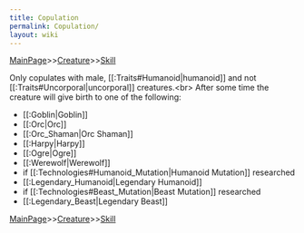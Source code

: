 ```yaml
---
title: Copulation
permalink: Copulation/
layout: wiki
---
```


[MainPage](/keeperrl_wiki/ "wikilink")>>[Creature](/keeperrl_wiki/Creature_Guide "wikilink")>>[Skill](/keeperrl_wiki/Skill "wikilink")



Only copulates with male, [[:Traits#Humanoid|humanoid]] and not [[:Traits#Uncorporal|uncorporal]] creatures.&lt;br&gt;
After some time the creature will give birth to one of the following:
- [[:Goblin|Goblin]]
- [[:Orc|Orc]]
- [[:Orc_Shaman|Orc Shaman]]
- [[:Harpy|Harpy]]
- [[:Ogre|Ogre]]
- [[:Werewolf|Werewolf]]
- if [[:Technologies#Humanoid_Mutation|Humanoid Mutation]] researched
- [[:Legendary_Humanoid|Legendary Humanoid]]
- if [[:Technologies#Beast_Mutation|Beast Mutation]] researched
- [[:Legendary_Beast|Legendary Beast]]

[MainPage](/keeperrl_wiki/ "wikilink")>>[Creature](/keeperrl_wiki/Creature_Guide "wikilink")>>[Skill](/keeperrl_wiki/Skill "wikilink")

